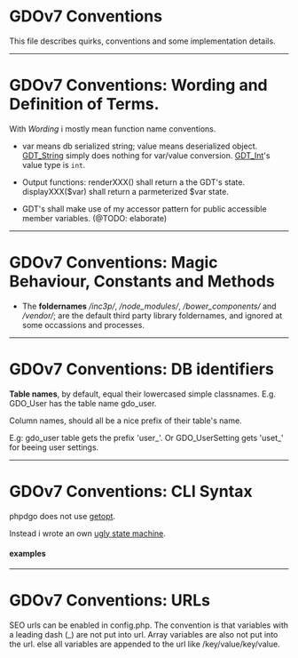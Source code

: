 # GDOv7 Conventions

This file describes quirks, conventions and some implementation details.

---

# GDOv7 Conventions: Wording and Definition of Terms.

With *Wording* i mostly mean function name conventions.

 - var means db serialized string; value means deserialized object.
[GDT_String](../GDO/Core/GDT_String.php)
simply does nothing for var/value conversion.
[GDT_Int](../GDO/Core/GDT_Int.php)'s
value type is `int`.

 - Output functions: renderXXX() shall return a the GDT's state. displayXXX($var) shall return a parmeterized $var state.

 - GDT's shall make use of my accessor pattern for public accessible member variables. (@TODO: elaborate)

---

# GDOv7 Conventions: Magic Behaviour, Constants and Methods

 - The **foldernames** */inc3p/*, */node_modules/*,
 */bower_components/* and */vendor/*;
 are the default third party library foldernames,
 and ignored at some occassions and processes.

---

# GDOv7 Conventions: DB identifiers

**Table names**, by default, equal their lowercased simple classnames.
E.g. GDO_User has the table name gdo_user.

Column names, should all be a nice prefix of their table's name.

E.g: gdo_user table gets the prefix 'user_'.
Or GDO_UserSetting gets 'uset_' for beeing user settings.

---

# GDOv7 Conventions: CLI Syntax

phpdgo does not use [getopt]().

Instead i wrote an own
[ugly state machine]().


#### examples

---

# GDOv7 Conventions: URLs

SEO urls can be enabled in config.php.
The convention is that variables with a leading dash (_) are not put into url.
Array variables are also not put into the url.
else all variables are appended to the url like /key/value/key/value.
